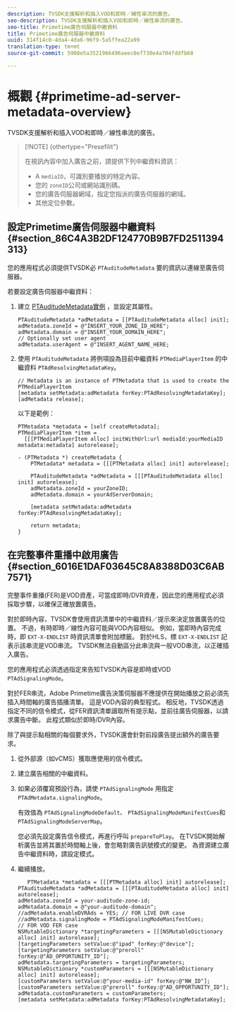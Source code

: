 ```yaml
---
description: TVSDK支援解析和插入VOD和即時／線性串流的廣告。
seo-description: TVSDK支援解析和插入VOD和即時／線性串流的廣告。
seo-title: Primetime廣告伺服器中繼資料
title: Primetime廣告伺服器中繼資料
uuid: 314f14c0-4da4-4da6-96f9-5a5ffea22a99
translation-type: tm+mt
source-git-commit: 5908e5a3521966496aeec0ef730e4a704fddfb68

---
```



# 概觀 {#primetime-ad-server-metadata-overview}

TVSDK支援解析和插入VOD和即時／線性串流的廣告。

>[!NOTE] {othertype=&quot;Presefilit&quot;}
>
>在視訊內容中加入廣告之前，請提供下列中繼資料資訊：
>
>* A `mediaID`，可識別要播放的特定內容。
>* 您的 `zoneID`公司或網站識別碼。
>* 您的廣告伺服器網域，指定您指派的廣告伺服器的網域。
>* 其他定位參數。
>



## 設定Primetime廣告伺服器中繼資料 {#section_86C4A3B2DF124770B9B7FD2511394313}

您的應用程式必須提供TVSDK必 `PTAuditudeMetadata` 要的資訊以連線至廣告伺服器。

若要設定廣告伺服器中繼資料：

1. 建立 [PTAuditudeMetadata實例](https://help.adobe.com/en_US/primetime/api/psdk/appledoc/Classes/PTAuditudeMetadata.html) ，並設定其屬性。

   ```
   PTAuditudeMetadata *adMetadata = [[PTAuditudeMetadata alloc] init];  
   adMetadata.zoneId = @"INSERT_YOUR_ZONE_ID_HERE"; 
   adMetadata.domain = @"INSERT_YOUR_DOMAIN_HERE"; 
   // Optionally set user agent 
   adMetadata.userAgent = @"INSERT_AGENT_NAME_HERE; 
   ```

1. 使用 `PTAuditudeMetadata` 將例項設為目前中繼資料 `PTMediaPlayerItem` 的中繼資料 `PTAdResolvingMetadataKey`。

   ```
   // Metadata is an instance of PTMetadata that is used to create the PTMediaPlayerItem 
   [metadata setMetadata:adMetadata forKey:PTAdResolvingMetadataKey];  
   [adMetadata release];
   ```

   以下是範例：

   ```
   PTMetadata *metadata = [self createMetadata]; 
   PTMediaPlayerItem *item =  
     [[[PTMediaPlayerItem alloc] initWithUrl:url mediaId:yourMediaID metadata:metadata] autorelease]; 
   
   - (PTMetadata *) createMetadata { 
       PTMetadata* metadata = [[[PTMetadata alloc] init] autorelease]; 
   
       PTAuditudeMetadata *adMetadata = [[[PTAuditudeMetadata alloc] init] autorelease];  
       adMetadata.zoneId = yourZoneID; 
       adMetadata.domain = yourAdServerDomain; 
   
       [metadata setMetadata:adMetadata forKey:PTAdResolvingMetadataKey]; 
   
       return metadata; 
   }
   ```

## 在完整事件重播中啟用廣告 {#section_6016E1DAF03645C8A8388D03C6AB7571}

完整事件重播(FER)是VOD資產，可當成即時/DVR資產，因此您的應用程式必須採取步驟，以確保正確放置廣告。

對於即時內容，TVSDK會使用資訊清單中的中繼資料／提示來決定放置廣告的位置。 不過，有時即時／線性內容可能與VOD內容相似。 例如，當即時內容完成時，即 `EXT-X-ENDLIST` 時資訊清單會附加標籤。 對於HLS，標 `EXT-X-ENDLIST` 記表示該串流是VOD串流。 TVSDK無法自動區分此串流與一般VOD串流，以正確插入廣告。

您的應用程式必須透過指定來告知TVSDK內容是即時或VOD `PTAdSignalingMode`。

對於FER串流，Adobe Primetime廣告決策伺服器不應提供在開始播放之前必須先插入時間軸的廣告插播清單。 這是VOD內容的典型程式。 相反地，TVSDK透過指定不同的信令模式，從FER資訊清單讀取所有提示點，並前往廣告伺服器，以請求廣告中斷。 此程式類似於即時/DVR內容。

除了與提示點相關的每個要求外，TVSDK還會針對前段廣告提出額外的廣告要求。

1. 從外部源（如vCMS）獲取應使用的信令模式。
1. 建立廣告相關的中繼資料。
1. 如果必須覆寫預設行為，請使 `PTAdSignalingMode` 用指定 `PTAdMetadata.signalingMode`。

   有效值為 `PTAdSignalingModeDefault`、 `PTAdSignalingModeManifestCues`和 `PTAdSignalingModeServerMap`。

   您必須先設定廣告信令模式，再進行呼叫 `prepareToPlay`。 在TVSDK開始解析廣告並將其置於時間軸上後，會忽略對廣告訊號模式的變更。 為資源建立廣告中繼資料時，請設定模式。

1. 繼續播放。

   ```
      PTMetadata *metadata = [[[PTMetadata alloc] init] autorelease]; 
   PTAuditudeMetadata *adMetadata = [[[PTAuditudeMetadata alloc] init] autorelease]; 
   adMetadata.zoneId = your-auditude-zone-id; 
   adMetadata.domain = @"your-auditude-domain"; 
   //adMetadata.enableDVRAds = YES; // FOR LIVE DVR case 
   //adMetadata.signalingMode = PTAdSignalingModeManifestCues;  
   // FOR VOD FER case 
   NSMutableDictionary *targetingParameters = [[[NSMutableDictionary alloc] init] autorelease]; 
   [targetingParameters setValue:@"ipad" forKey:@"device"]; 
   [targetingParameters setValue:@"preroll" forKey:@"AD_OPPORTUNITY_ID"]; 
   adMetadata.targetingParameters = targetingParameters; 
   NSMutableDictionary *customParameters = [[[NSMutableDictionary alloc] init] autorelease]; 
   [customParameters setValue:@"your-media-id" forKey:@"NW_ID"]; 
   [customParameters setValue:@"preroll" forKey:@"AD_OPPORTUNITY_ID"]; 
   adMetadata.customParameters = customParameters; 
   [metadata setMetadata:adMetadata forKey:PTAdResolvingMetadataKey]; 
   ```

